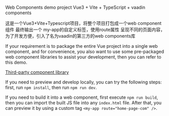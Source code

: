 Web Components demo project
Vue3 + Vite + TypeScript + vaadin components  

这是一个Vue3+Vite+Typescript项目，将整个项目打包成一个web component组件 最终输出一个 my-app的自定义标签，使用route属性
呈现不同的页面内容，为了开发方便，引入了名为vaadin的第三方的web components库

If your requirement is to package the entire Vue project into a single web component,
and for convenience, you also want to use some pre-packaged web component libraries to assist your development, 
then you can refer to this demo.

[Third-party component library](https://vaadin.com/components)


If you need to preview and develop locally, you can try the following steps: first, 
run `npm install`,
then run `npm run dev`.


If you need to build it into a web component, first execute `npm run build`, 
then you can import the built JS file into any `index.html` file.
After that, 
you can preview it by using a custom tag `<my-app route="home-page-com" />`.
